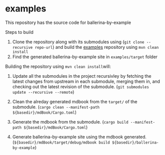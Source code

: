 # examples
This repository has the source code for ballerina-by-example

Steps to build

1) Clone the repository along with its submodules using 
(`git clone --recursive repo-url`) and build the [examples](https://github.com/NatashaWso2/examples) repository using 
`mvn clean install`
2) Find the generated ballerina-by-example site in `examples/target` folder

Building the repository using `mvn clean install`will: 

1. Update all the submodules in the project recursivley by fetching the latest changes from upstream in each submodule, merging    them in, and checking out the latest revision of the submodule.
  (`git submodules update --recursive --remote`)

2. Clean the alreday generated mdbook from the `target/` of the submodule. 
  (`cargo clean --manifest-path ${basedir}/mdBook/Cargo.toml`)

3. Generate the mdbook from the submodule. (`cargo build --manifest-path ${basedir}/mdBook/Cargo.toml`)

4. Generate ballerina-by-example site using the mdbook generated. 
  (`${basedir}/mdBook/target/debug/mdbook build ${basedir}/ballerina-by-example`)
